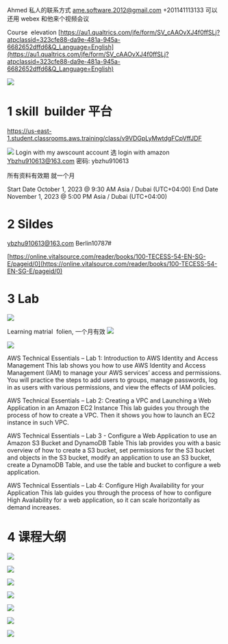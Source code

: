 Ahmed 私人的联系方式
ame.software.2012@gmail.com
+201141113133
可以还用 webex 和他来个视频会议

Course  elevation
[https://au1.qualtrics.com/jfe/form/SV_cAAOvXJ4f0ffSLj?atpclassid=323cfe88-da9e-481a-945a-6682652dffd6&Q_Language=English](https://au1.qualtrics.com/jfe/form/SV_cAAOvXJ4f0ffSLj?atpclassid=323cfe88-da9e-481a-945a-6682652dffd6&Q_Language=English)


![](image/Pasted%20image%2020231010185103.png)

# 1 skill  builder 平台


https://us-east-1.student.classrooms.aws.training/class/v9VDGpLyMwtdgFCpVffJDF

![](image/Pasted%20image%2020231010185009.png)
Login with my awscount account 
选 login with amazon 
Ybzhu910613@163.com 
密码: ybzhu910613

所有资料有效期 就一个月 

Start Date
    October 1, 2023 @ 9:30 AM
    Asia / Dubai (UTC+04:00)
End Date
    November 1, 2023 @ 5:00 PM
    Asia / Dubai (UTC+04:00)

# 2 Sildes

ybzhu910613@163.com
Berlin10787#

[https://online.vitalsource.com/reader/books/100-TECESS-54-EN-SG-E/pageid/0](https://online.vitalsource.com/reader/books/100-TECESS-54-EN-SG-E/pageid/0)


# 3 Lab

![](image/Pasted%20image%2020231010185714.png)


Learning matrial  folien, 一个月有效
![](image/Pasted%20image%2020231010185041.png)

![](image/Pasted%20image%2020231010185057.png)


AWS Technical Essentials – Lab 1: Introduction to AWS Identity and Access Management
This lab shows you how to use AWS Identity and Access Management (IAM) to manage your AWS services’ access and permissions. You will practice the steps to add users to groups, manage passwords, log in as users with various permissions, and view the effects of IAM policies.

AWS Technical Essentials – Lab 2: Creating a VPC and Launching a Web Application in an Amazon EC2 Instance
This lab guides you through the process of how to create a VPC. Then it shows you how to launch an EC2 instance in such VPC.

AWS Technical Essentials – Lab 3 - Configure a Web Application to use an Amazon S3 Bucket and DynamoDB Table
This lab provides you with a basic overview of how to create a S3 bucket, set permissions for the S3 bucket and objects in the S3 bucket, modify an application to use an S3 bucket, create a DynamoDB Table, and use the table and bucket to configure a web application.

AWS Technical Essentials – Lab 4: Configure High Availability for your Application
This lab guides you through the process of how to configure High Availability for a web application, so it can scale horizontally as demand increases.


# 4 课程大纲


![](image/Pasted%20image%2020231010185318.png)



![](image/Pasted%20image%2020231010185323.png)


![](image/Pasted%20image%2020231010185328.png)


![](image/Pasted%20image%2020231010185332.png)


![](image/Pasted%20image%2020231010185337.png)


![](image/Pasted%20image%2020231010185340.png)


![](image/Pasted%20image%2020231010185344.png)




